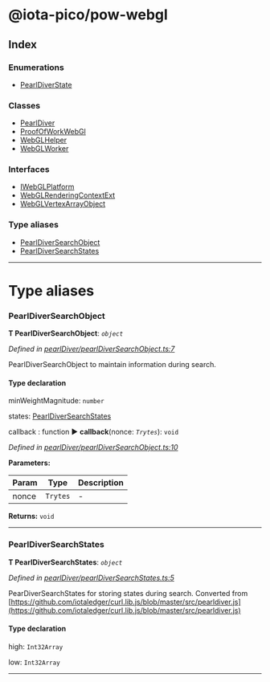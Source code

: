 


#  @iota-pico/pow-webgl

## Index

### Enumerations

* [PearlDiverState](enums/pearldiverstate.md)


### Classes

* [PearlDiver](classes/pearldiver.md)
* [ProofOfWorkWebGl](classes/proofofworkwebgl.md)
* [WebGLHelper](classes/webglhelper.md)
* [WebGLWorker](classes/webglworker.md)


### Interfaces

* [IWebGLPlatform](interfaces/iwebglplatform.md)
* [WebGLRenderingContextExt](interfaces/webglrenderingcontextext.md)
* [WebGLVertexArrayObject](interfaces/webglvertexarrayobject.md)


### Type aliases

* [PearlDiverSearchObject](#pearldiversearchobject)
* [PearlDiverSearchStates](#pearldiversearchstates)



---
# Type aliases
<a id="pearldiversearchobject"></a>

###  PearlDiverSearchObject

**Τ PearlDiverSearchObject**:  *`object`* 

*Defined in [pearlDiver/pearlDiverSearchObject.ts:7](https://github.com/iotaeco/iota-pico-pow-webgl/blob/debb33c/src/pearlDiver/pearlDiverSearchObject.ts#L7)*



PearlDiverSearchObject to maintain information during search.

#### Type declaration




 minWeightMagnitude: `number`






 states: [PearlDiverSearchStates](#pearldiversearchstates)





 callback : function
► **callback**(nonce: *`Trytes`*): `void`



*Defined in [pearlDiver/pearlDiverSearchObject.ts:10](https://github.com/iotaeco/iota-pico-pow-webgl/blob/debb33c/src/pearlDiver/pearlDiverSearchObject.ts#L10)*



**Parameters:**

| Param | Type | Description |
| ------ | ------ | ------ |
| nonce | `Trytes`   |  - |





**Returns:** `void`







___

<a id="pearldiversearchstates"></a>

###  PearlDiverSearchStates

**Τ PearlDiverSearchStates**:  *`object`* 

*Defined in [pearlDiver/pearlDiverSearchStates.ts:5](https://github.com/iotaeco/iota-pico-pow-webgl/blob/debb33c/src/pearlDiver/pearlDiverSearchStates.ts#L5)*



PearDiverSearchStates for storing states during search. Converted from [https://github.com/iotaledger/curl.lib.js/blob/master/src/pearldiver.js](https://github.com/iotaledger/curl.lib.js/blob/master/src/pearldiver.js)

#### Type declaration




 high: `Int32Array`






 low: `Int32Array`







___


